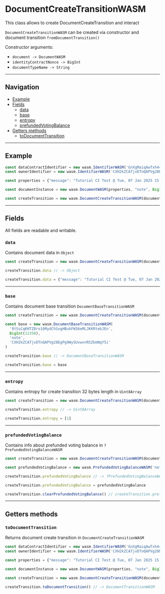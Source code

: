 # DocumentCreateTransitionWASM

This class allows to create DocumentCreateTransition and interact

`DocumentCreateTransitionWASM` can be created via constructor and document transition `fromDocumentTransition()`

Constructor arguments:

- `document -> DocumentWASM`
- `identityContractNonce -> BigInt`
- `documentTypeName -> String`

___

## Navigation

- [Example](#example)
- [Fields](#fields)
    - [data](#data)
    - [base](#base)
    - [entropy](#entropy)
    - [prefundedVotingBalance](#prefundedvotingbalance)
- [Getters methods](#getters-methods)
    - [toDocumentTransition](#todocumenttransition)

___

## Example

```js
const dataContractIdentifier = new wasm.IdentifierWASM('GnXgMaiqAwTxh44ccQe8AoCgFvcseHK5CncH3sUorW4X')
const ownerIdentifier = new wasm.IdentifierWASM('CXH2kZCATjvDTnQAPVg28EgPg9WySUvwvnR5ZkmNqY5i')

const properties = {"message": "Tutorial CI Test @ Tue, 07 Jan 2025 15:27:50 GMT"}

const documentInstance = new wasm.DocumentWASM(properties, "note", BigInt(1), dataContractIdentifier, ownerIdentifier)

const createTransition = new wasm.DocumentCreateTransitionWASM(documentInstance, BigInt(1), 'note')
```

___

## Fields

All fields are readable and writable.

### `data`

Contains document data in `Object`

```js
const createTransition = new wasm.DocumentCreateTransitionWASM(documentInstance, BigInt(1), 'note')

createTransition.data // -> Object

createTransition.data = {"message": "Tutorial CI Test @ Tue, 07 Jan 2025 15:27:50 GMT"}
```

___

### `base`

Contains document base transition `DocumentBaseTransitionWASM`

```js
const createTransition = new wasm.DocumentCreateTransitionWASM(documentInstance, BigInt(1), 'note')

const base = new wasm.DocumentBaseTransitionWASM(
  '9tSsCqKHTZ8ro16MydChSxgHBukFW36eMLJKKRtebJEn',
  BigInt(12350),
  'note',
  'CXH2kZCATjvDTnQAPVg28EgPg9WySUvwvnR5ZkmNqY5i'
)

createTransition.base // -> DocumentBaseTransitionWASM

createTransition.base = base 
```

___

### `entropy`

Contains entropy for create transition 32 bytes length in `Uint8Array`

```js
const createTransition = new wasm.DocumentCreateTransitionWASM(documentInstance, BigInt(1), 'note')

createTransition.entropy // -> Uint8Array

createTransition.entropy = [1] 
```

___

### `prefundedVotingBalance`

Contains info about prefunded voting balance in `?PrefundedVotingBalanceWASM`

```js
const createTransition = new wasm.DocumentCreateTransitionWASM(documentInstance, BigInt(1), 'note')

const prefundedVotingBalance = new wasm.PrefundedVotingBalanceWASM('note', BigInt(9999))

createTransition.prefundedVotingBalance // -> ?PrefundedVotingBalanceWASM

createTransition.prefundedVotingBalance = prefundedVotingBalance

createTransition.clearPrefundedVotingBalance() // createTransition.prefundedVotingBalance = undefined 

```

___

## Getters methods

### `toDocumentTransition`

Returns document create transition in `DocumentCreateTransitionWASM`

```js
const dataContractIdentifier = new wasm.IdentifierWASM('GnXgMaiqAwTxh44ccQe8AoCgFvcseHK5CncH3sUorW4X')
const ownerIdentifier = new wasm.IdentifierWASM('CXH2kZCATjvDTnQAPVg28EgPg9WySUvwvnR5ZkmNqY5i')

const properties = {"message": "Tutorial CI Test @ Tue, 07 Jan 2025 15:27:50 GMT"}

const documentInstance = new wasm.DocumentWASM(properties, "note", BigInt(1), dataContractIdentifier, ownerIdentifier)

const createTransition = new wasm.DocumentCreateTransitionWASM(documentInstance, BigInt(1), 'note')

createTransition.toDocumentTransition() // -> DocumentTransitionWASM
```
